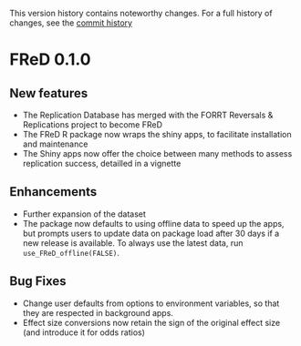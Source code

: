 This version history contains noteworthy changes. For a full history of changes, see the [commit history](https://github.com/forrtproject/FReD/commits/main/)

# FReD 0.1.0

## New features
- The Replication Database has merged with the FORRT Reversals & Replications project to become FReD
- The FReD R package now wraps the shiny apps, to facilitate installation and maintenance
- The Shiny apps now offer the choice between many methods to assess replication success, detailled in a vignette

## Enhancements
- Further expansion of the dataset
- The package now defaults to using offline data to speed up the apps, but prompts users to update data on package load after 30 days if a new release is available. To always use the latest data, run `use_FReD_offline(FALSE)`.

## Bug Fixes
- Change user defaults from options to environment variables, so that they are respected in background apps.
- Effect size conversions now retain the sign of the original effect size (and introduce it for odds ratios)

